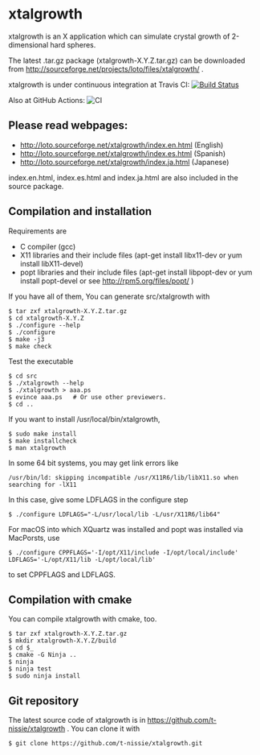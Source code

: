 xtalgrowth
==========
xtalgrowth is an X application which can simulate crystal
growth of 2-dimensional hard spheres.

The latest .tar.gz package (xtalgrowth-X.Y.Z.tar.gz) can be downloaded from
http://sourceforge.net/projects/loto/files/xtalgrowth/ .

xtalgrowth is under continuous integration at Travis CI:
[![Build Status](https://travis-ci.com/t-nissie/xtalgrowth.svg?branch=master)](https://travis-ci.com/github/t-nissie/xtalgrowth)

Also at GitHub Actions:
![CI](https://github.com/t-nissie/xtalgrowth/workflows/CI/badge.svg)

## Please read webpages:

* http://loto.sourceforge.net/xtalgrowth/index.en.html (English)
* http://loto.sourceforge.net/xtalgrowth/index.es.html (Spanish)
* http://loto.sourceforge.net/xtalgrowth/index.ja.html (Japanese)

index.en.html, index.es.html and index.ja.html are also included in the source package.

## Compilation and installation
Requirements are

* C compiler (gcc)
* X11 libraries and their include files (apt-get install libx11-dev or yum install libX11-devel)
* popt libraries and their include files (apt-get install libpopt-dev or yum install popt-devel or see http://rpm5.org/files/popt/ )

If you have all of them, You can generate src/xtalgrowth with

    $ tar zxf xtalgrowth-X.Y.Z.tar.gz
    $ cd xtalgrowth-X.Y.Z
    $ ./configure --help
    $ ./configure
    $ make -j3
    $ make check

Test the executable

    $ cd src
    $ ./xtalgrowth --help
    $ ./xtalgrowth > aaa.ps
    $ evince aaa.ps   # Or use other previewers.
    $ cd ..

If you want to install /usr/local/bin/xtalgrowth,

    $ sudo make install
    $ make installcheck
    $ man xtalgrowth

In some 64 bit systems, you may get link errors like

    /usr/bin/ld: skipping incompatible /usr/X11R6/lib/libX11.so when searching for -lX11

In this case, give some LDFLAGS in the configure step

    $ ./configure LDFLAGS="-L/usr/local/lib -L/usr/X11R6/lib64"

For macOS into which XQuartz was installed and popt was installed via MacPorsts, use

    $ ./configure CPPFLAGS='-I/opt/X11/include -I/opt/local/include' LDFLAGS='-L/opt/X11/lib -L/opt/local/lib'

to set CPPFLAGS and LDFLAGS.

## Compilation with cmake
You can compile xtalgrowth with cmake, too.

    $ tar zxf xtalgrowth-X.Y.Z.tar.gz
    $ mkdir xtalgrowth-X.Y.Z/build
    $ cd $_
    $ cmake -G Ninja ..
    $ ninja
    $ ninja test
    $ sudo ninja install

## Git repository
The latest source code of xtalgrowth is in https://github.com/t-nissie/xtalgrowth .
You can clone it with

    $ git clone https://github.com/t-nissie/xtalgrowth.git
